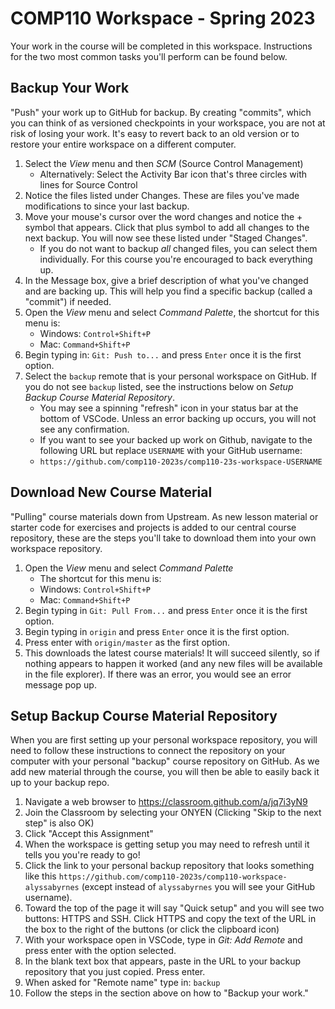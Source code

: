 # COMP110 Workspace - Spring 2023

Your work in the course will be completed in this workspace. Instructions for the two most common tasks you'll perform can be found below.

## Backup Your Work

"Push" your work up to GitHub for backup. By creating "commits", which you can think of as versioned checkpoints in your workspace, you are not at risk of losing your work. It's easy to revert back to an old version or to restore your entire workspace on a different computer.

1. Select the _View_ menu and then _SCM_ (Source Control Management)
   - Alternatively: Select the Activity Bar icon that's three circles with lines for Source Control
2. Notice the files listed under Changes. These are files you've made modifications to since your last backup.
3. Move your mouse's cursor over the word changes and notice the + symbol that appears. Click that plus symbol to add all changes to the next backup. You will now see these listed under "Staged Changes".
   - If you do not want to backup _all_ changed files, you can select them individually. For this course you're encouraged to back everything up.
4. In the Message box, give a brief description of what you've changed and are backing up. This will help you find a specific backup (called a "commit") if needed.
5. Open the _View_ menu and select _Command Palette_, the shortcut for this menu is:
   - Windows: `Control+Shift+P`
   - Mac: `Command+Shift+P`
6. Begin typing in: `Git: Push to...` and press `Enter` once it is the first option.
7. Select the `backup` remote that is your personal workspace on GitHub. If you do not see `backup` listed, see the instructions below on _Setup Backup Course Material Repository_.
   - You may see a spinning "refresh" icon in your status bar at the bottom of VSCode. Unless an error backing up occurs, you will not see any confirmation.
   - If you want to see your backed up work on Github, navigate to the following URL but replace `USERNAME` with your GitHub username:
   - `https://github.com/comp110-2023s/comp110-23s-workspace-USERNAME`

## Download New Course Material

"Pulling" course materials down from Upstream. As new lesson material or starter code for exercises and projects is added to our central course repository, these are the steps you'll take to download them into your own workspace repository.

1. Open the _View_ menu and select _Command Palette_ 
   - The shortcut for this menu is:
   - Windows: `Control+Shift+P`
   - Mac: `Command+Shift+P`
2. Begin typing in `Git: Pull From...` and press `Enter` once it is the first option. 
3. Begin typing in `origin` and press `Enter` once it is the first option.
4. Press enter with `origin/master` as the first option.
5. This downloads the latest course materials! It will succeed silently, so if nothing appears to happen it worked (and any new files will be available in the file explorer). If there was an error, you would see an error message pop up.

## Setup Backup Course Material Repository

When you are first setting up your personal workspace repository, you will need to follow these instructions to connect the repository on your computer with your personal "backup" course repository on GitHub. As we add new material through the course, you will then be able to easily back it up to your backup repo.

1. Navigate a web browser to <https://classroom.github.com/a/jq7i3yN9>
2. Join the Classroom by selecting your ONYEN (Clicking "Skip to the next step" is also OK)
3. Click "Accept this Assignment"
4. When the workspace is getting setup you may need to refresh until it tells you you're ready to go!
5. Click the link to your personal backup repository that looks something like this `https://github.com/comp110-2023s/comp110-workspace-alyssabyrnes` (except instead of `alyssabyrnes` you will see your GitHub username).
6. Toward the top of the page it will say "Quick setup" and you will see two buttons: HTTPS and SSH. Click HTTPS and copy the text of the URL in the box to the right of the buttons (or click the clipboard icon)
7. With your workspace open in VSCode, type in _Git: Add Remote_ and press enter with the option selected.
10. In the blank text box that appears, paste in the URL to your backup repository that you just copied. Press enter.
11. When asked for "Remote name" type in: `backup`
12. Follow the steps in the section above on how to "Backup your work."

